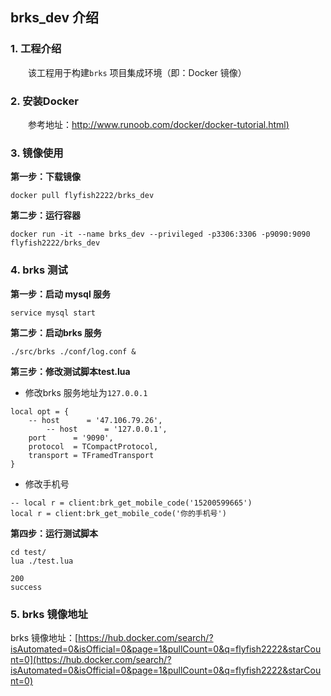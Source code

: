 ## brks_dev 介绍


### 1. 工程介绍
　　该工程用于构建`brks` 项目集成环境（即：Docker 镜像）


### 2. 安装Docker
　　参考地址：[http://www.runoob.com/docker/docker-tutorial.html)](http://www.runoob.com/docker/docker-tutorial.html)


### 3. 镜像使用
**第一步：下载镜像**
```
docker pull flyfish2222/brks_dev
```

**第二步：运行容器**
```
docker run -it --name brks_dev --privileged -p3306:3306 -p9090:9090 flyfish2222/brks_dev
```


### 4. brks 测试
**第一步：启动 mysql 服务**
```
service mysql start
```

**第二步：启动brks 服务**
```
./src/brks ./conf/log.conf &
```

**第三步：修改测试脚本test.lua**
- 修改brks 服务地址为`127.0.0.1`
```
local opt = {
    -- host      = '47.106.79.26',
		-- host      = '127.0.0.1',
    port      = '9090',
    protocol  = TCompactProtocol,
    transport = TFramedTransport
}
```

- 修改手机号
```
-- local r = client:brk_get_mobile_code('15200599665')
local r = client:brk_get_mobile_code('你的手机号')
```

**第四步：运行测试脚本**
```
cd test/
lua ./test.lua

200
success
```


### 5. brks 镜像地址
  brks 镜像地址：[https://hub.docker.com/search/?isAutomated=0&isOfficial=0&page=1&pullCount=0&q=flyfish2222&starCount=0](https://hub.docker.com/search/?isAutomated=0&isOfficial=0&page=1&pullCount=0&q=flyfish2222&starCount=0)
